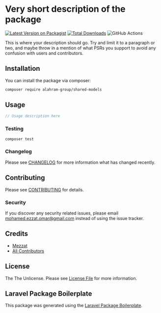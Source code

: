 # Very short description of the package

[![Latest Version on Packagist](https://img.shields.io/packagist/v/alahram-group/shared-models.svg?style=flat-square)](https://packagist.org/packages/alahram-group/shared-models)
[![Total Downloads](https://img.shields.io/packagist/dt/alahram-group/shared-models.svg?style=flat-square)](https://packagist.org/packages/alahram-group/shared-models)
![GitHub Actions](https://github.com/alahram-group/shared-models/actions/workflows/main.yml/badge.svg)

This is where your description should go. Try and limit it to a paragraph or two, and maybe throw in a mention of what PSRs you support to avoid any confusion with users and contributors.

## Installation

You can install the package via composer:

```bash
composer require alahram-group/shared-models
```

## Usage

```php
// Usage description here
```

### Testing

```bash
composer test
```

### Changelog

Please see [CHANGELOG](CHANGELOG.md) for more information what has changed recently.

## Contributing

Please see [CONTRIBUTING](CONTRIBUTING.md) for details.

### Security

If you discover any security related issues, please email mohamed.ezzat.omar@gmail.com instead of using the issue tracker.

## Credits

-   [Mezzat](https://github.com/alahram-group)
-   [All Contributors](../../contributors)

## License

The The Unlicense. Please see [License File](LICENSE.md) for more information.

## Laravel Package Boilerplate

This package was generated using the [Laravel Package Boilerplate](https://laravelpackageboilerplate.com).
